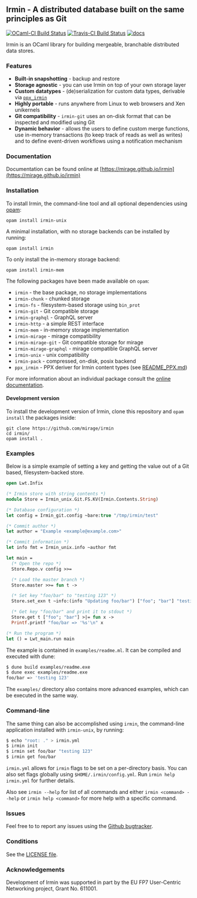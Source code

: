 ## Irmin - A distributed database built on the same principles as Git
[![OCaml-CI Build Status](https://img.shields.io/endpoint?url=https%3A%2F%2Fci.ocamllabs.io%2Fbadge%2Fmirage%2Firmin%2Fmaster&logo=ocaml)](https://ci.ocamllabs.io/github/mirage/irmin)
[![Travis-CI Build Status](https://travis-ci.org/mirage/irmin.svg)](https://travis-ci.org/mirage/irmin)
[![docs](https://img.shields.io/badge/doc-online-blue.svg)](https://mirage.github.io/irmin/)

Irmin is an OCaml library for building mergeable, branchable distributed data stores.

### Features
- **Built-in snapshotting** - backup and restore
- **Storage agnostic** - you can use Irmin on top of your own storage layer
- **Custom datatypes** - (de)serialization for custom data types, derivable via [`ppx_irmin`][ppx_irmin-readme]
- **Highly portable** - runs anywhere from Linux to web browsers and Xen unikernels
- **Git compatibility** - `irmin-git` uses an on-disk format that can be inspected and modified using Git
- **Dynamic behavior** - allows the users to define custom merge functions, use in-memory transactions (to keep track of reads as well as writes) and to define event-driven workflows using a notification mechanism

### Documentation
Documentation can be found online at [https://mirage.github.io/irmin](https://mirage.github.io/irmin)


### Installation
To install Irmin, the command-line tool and all optional dependencies using [opam](https://github.com/ocaml/opam):

    opam install irmin-unix

A minimal installation, with no storage backends can be installed by running:

    opam install irmin

To only install the in-memory storage backend:

    opam install irmin-mem

The following packages have been made available on `opam`:
- `irmin` - the base package, no storage implementations
- `irmin-chunk` - chunked storage
- `irmin-fs` - filesystem-based storage using `bin_prot`
- `irmin-git` - Git compatible storage
- `irmin-graphql` - GraphQL server
- `irmin-http` - a simple REST interface
- `irmin-mem` - in-memory storage implementation
- `irmin-mirage` - mirage compatibility
- `irmin-mirage-git` - Git compatible storage for mirage
- `irmin-mirage-graphql` - mirage compatible GraphQL server
- `irmin-unix` - unix compatibility
- `irmin-pack` - compressed, on-disk, posix backend
- `ppx_irmin` - PPX deriver for Irmin content types (see [README_PPX.md][ppx_irmin-readme])

For more information about an individual package consult the [online documentation](https://mirage.github.io/irmin).

#### Development version

To install the development version of Irmin, clone this repository and `opam install` the packages inside:

    git clone https://github.com/mirage/irmin
    cd irmin/
    opam install .

### Examples
Below is a simple example of setting a key and getting the value out of a Git based, filesystem-backed store.

<!-- N.B. Any changes to the following example must be mirrored in `examples/readme.ml`. -->
```ocaml
open Lwt.Infix

(* Irmin store with string contents *)
module Store = Irmin_unix.Git.FS.KV(Irmin.Contents.String)

(* Database configuration *)
let config = Irmin_git.config ~bare:true "/tmp/irmin/test"

(* Commit author *)
let author = "Example <example@example.com>"

(* Commit information *)
let info fmt = Irmin_unix.info ~author fmt

let main =
  (* Open the repo *)
  Store.Repo.v config >>=

  (* Load the master branch *)
  Store.master >>= fun t ->

  (* Set key "foo/bar" to "testing 123" *)
  Store.set_exn t ~info:(info "Updating foo/bar") ["foo"; "bar"] "testing 123" >>= fun () ->

  (* Get key "foo/bar" and print it to stdout *)
  Store.get t ["foo"; "bar"] >|= fun x ->
  Printf.printf "foo/bar => '%s'\n" x

(* Run the program *)
let () = Lwt_main.run main
```

The example is contained in `examples/readme.ml`. It can be compiled and executed with dune:

```bash
$ dune build examples/readme.exe
$ dune exec examples/readme.exe
foo/bar => 'testing 123'
```
The `examples/` directory also contains more advanced examples, which can be executed in the same way.

### Command-line
The same thing can also be accomplished using `irmin`, the command-line application installed with `irmin-unix`, by running:

```bash
$ echo "root: ." > irmin.yml
$ irmin init
$ irmin set foo/bar "testing 123"
$ irmin get foo/bar
```

`irmin.yml` allows for `irmin` flags to be set on a per-directory basis. You can also set flags globally using `$HOME/.irmin/config.yml`. Run `irmin help irmin.yml` for further details.

Also see `irmin --help` for list of all commands and either `irmin <command> --help` or `irmin help <command>` for more help with a specific command.

### Issues
Feel free to to report any issues using the [Github bugtracker](https://github.com/mirage/irmin/issues).

### Conditions

See the [LICENSE file](./LICENSE.md).

### Acknowledgements

Development of Irmin was supported in part by the EU FP7 User-Centric Networking project, Grant No. 611001.

[ppx_irmin-readme]: ./README_PPX.md
